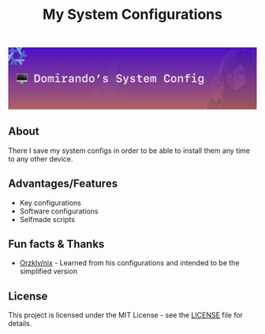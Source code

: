 <p align="center">
<h1 align="center">My System Configurations</h1>
</p>
<br/>
<p align="center">
    <img src=".github/assets/header.png" alt="Domirando's Sys Config">
</p>

## About

There I save my system configs in order to be able to install them any time to any other device.


## Advantages/Features

- Key configurations
- Software configurations
- Selfmade scripts


## Fun facts & Thanks

- [Orzklv/nix](https://github.com/orzklv/nix) - Learned from his configurations and intended to be the simplified version

## License

This project is licensed under the MIT License - see the [LICENSE](license) file for details.
